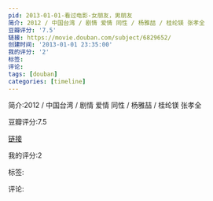 ```yaml
---
pid: 2013-01-01-看过电影-女朋友，男朋友
简介: 2012 / 中国台湾 / 剧情 爱情 同性 / 杨雅喆 / 桂纶镁 张孝全
豆瓣评分: '7.5'
链接: https://movie.douban.com/subject/6829652/
创建时间: '2013-01-01 23:35:00'
我的评分: '2'
标签:
评论:
tags: [douban]
categories: [timeline]
---
```

简介:2012 / 中国台湾 / 剧情 爱情 同性 / 杨雅喆 / 桂纶镁 张孝全

豆瓣评分:7.5

[链接](https://movie.douban.com/subject/6829652/)

我的评分:2

标签:

评论:

